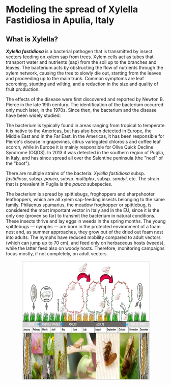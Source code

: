# Modeling the spread of Xylella Fastidiosa in Apulia, Italy

## What is Xylella?
**_Xylella fastidiosa_** is a bacterial pathogen that is transmitted by insect vectors feeding on xylem sap from trees. 
Xylem cells act as tubes that transport water and nutrients (sap) from the soil up to the branches and leaves. 
The bacterium acts by obstructing the flow of nutrients through the xylem network, causing the tree to slowly die out, starting from the leaves and proceeding up to the main trunk.
Common symptoms are leaf scorching, stunting and wilting, and a reduction in the size and quality of fruit production.

The effects of the disease were first discovered and reported by Newton B. Pierce in the late 19th century.
The identification of the bacterium occurred only much later, in the 1970s.
Since then, the bacterium and the disease have been widely studied. 

The bacterium is typically found in areas ranging from tropical to temperate.
It is native to the Americas, but has also been detected in Europe, the Middle East and in the Far East. 
In the Americas, it has been responsible for Pierce's disease in grapevines, citrus variegated chlorosis and coffee leaf scorch, while in Europe it is mainly responsible for Olive Quick Decline Syndrome (OQDS). 
In 2013 it was detected in the southern region of Puglia, in Italy, and has since spread all over the Salentine peninsula (the "heel" of the "boot").

There are multiple strains of the bacteria: _Xylella fastidiosa_ subsp. _fastidiosa_, subsp. _pauca_, subsp. _multiplex_, subsp. _sandyi_, etc.
The strain that is prevalent in Puglia is the _pauca_ subspecies. 

The bacterium is spread by spittlebugs, froghoppers and sharpshooter leafhoppers, which are all xylem sap-feeding insects belonging to the same family. 
Philaenus spumarius, the meadow froghopper or spittlebug, is considered the most important vector in Italy and in the EU, since it is the only one (proven so far) to transmit the bacterium in natural conditions.
These insects thrive and lay eggs in weeds in the spring months.
The young spittlebugs — nymphs — are born in the protected environment of a foam nest and, as summer approaches, they grow out of the dried out foam nest into adults.
The nymphs have reduced mobility compared to adult vectors (which can jump up to 70 cm), and feed only on herbaceous hosts (weeds), while the latter feed also on woody hosts.
Therefore, monitoring campaigns focus mostly, if not completely, on adult vectors. 

<div align="center">
  <img src=Images/Vector_lifecycle.jpg/ width=400 height=372>
</div>



